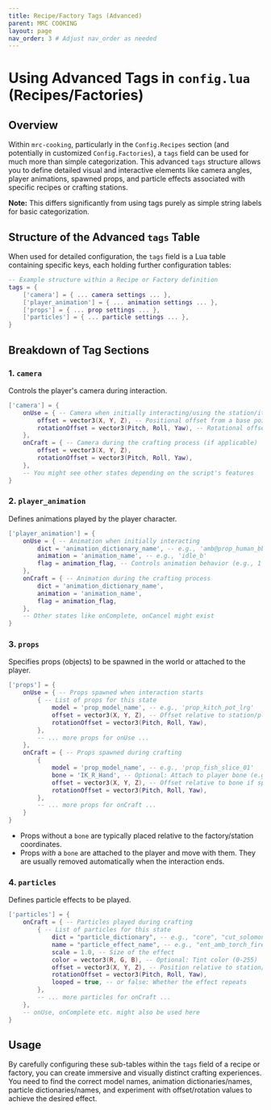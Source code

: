 ```yaml
---
title: Recipe/Factory Tags (Advanced)
parent: MRC COOKING
layout: page
nav_order: 3 # Adjust nav_order as needed
---
```


# Using Advanced Tags in `config.lua` (Recipes/Factories)

## Overview

Within `mrc-cooking`, particularly in the `Config.Recipes` section (and potentially in customized `Config.Factories`), a `tags` field can be used for much more than simple categorization. This advanced `tags` structure allows you to define detailed visual and interactive elements like camera angles, player animations, spawned props, and particle effects associated with specific recipes or crafting stations.

**Note:** This differs significantly from using tags purely as simple string labels for basic categorization.

## Structure of the Advanced `tags` Table

When used for detailed configuration, the `tags` field is a Lua table containing specific keys, each holding further configuration tables:

```lua
-- Example structure within a Recipe or Factory definition
tags = {
    ['camera'] = { ... camera settings ... },
    ['player_animation'] = { ... animation settings ... },
    ['props'] = { ... prop settings ... },
    ['particles'] = { ... particle settings ... },
}
```

## Breakdown of Tag Sections

### 1. `camera`

Controls the player's camera during interaction.

```lua
['camera'] = {
    onUse = { -- Camera when initially interacting/using the station/item
        offset = vector3(X, Y, Z), -- Positional offset from a base point
        rotationOffset = vector3(Pitch, Roll, Yaw), -- Rotational offset
    },
    onCraft = { -- Camera during the crafting process (if applicable)
        offset = vector3(X, Y, Z),
        rotationOffset = vector3(Pitch, Roll, Yaw),
    },
    -- You might see other states depending on the script's features
}
```

### 2. `player_animation`

Defines animations played by the player character.

```lua
['player_animation'] = {
    onUse = { -- Animation when initially interacting
        dict = 'animation_dictionary_name', -- e.g., 'amb@prop_human_bbq@male@idle_a'
        animation = 'animation_name', -- e.g., 'idle_b'
        flag = animation_flag, -- Controls animation behavior (e.g., 1 for looping base, 49 for looping upper body)
    },
    onCraft = { -- Animation during the crafting process
        dict = 'animation_dictionary_name',
        animation = 'animation_name',
        flag = animation_flag,
    },
    -- Other states like onComplete, onCancel might exist
}
```

### 3. `props`

Specifies props (objects) to be spawned in the world or attached to the player.

```lua
['props'] = {
    onUse = { -- Props spawned when interaction starts
        { -- List of props for this state
            model = 'prop_model_name', -- e.g., 'prop_kitch_pot_lrg'
            offset = vector3(X, Y, Z), -- Offset relative to station/player
            rotationOffset = vector3(Pitch, Roll, Yaw),
        },
        -- ... more props for onUse ...
    },
    onCraft = { -- Props spawned during crafting
        {
            model = 'prop_model_name', -- e.g., 'prop_fish_slice_01'
            bone = 'IK_R_Hand', -- Optional: Attach to player bone (e.g., 'IK_L_Hand', 'IK_R_Hand')
            offset = vector3(X, Y, Z), -- Offset relative to bone if specified, otherwise world/station
            rotationOffset = vector3(Pitch, Roll, Yaw),
        },
        -- ... more props for onCraft ...
    }
}
```
*   Props without a `bone` are typically placed relative to the factory/station coordinates.
*   Props *with* a `bone` are attached to the player and move with them. They are usually removed automatically when the interaction ends.

### 4. `particles`

Defines particle effects to be played.

```lua
['particles'] = {
    onCraft = { -- Particles played during crafting
        { -- List of particles for this state
            dict = "particle_dictionary", -- e.g., "core", "cut_solomon1"
            name = "particle_effect_name", -- e.g., "ent_amb_torch_fire", "cs_sol2_coffee_steam"
            scale = 1.0, -- Size of the effect
            color = vector3(R, G, B), -- Optional: Tint color (0-255)
            offset = vector3(X, Y, Z), -- Position relative to station/player
            rotationOffset = vector3(Pitch, Roll, Yaw),
            looped = true, -- or false: Whether the effect repeats
        },
        -- ... more particles for onCraft ...
    },
    -- onUse, onComplete etc. might also be used here
}
```

## Usage

By carefully configuring these sub-tables within the `tags` field of a recipe or factory, you can create immersive and visually distinct crafting experiences. You need to find the correct model names, animation dictionaries/names, particle dictionaries/names, and experiment with offset/rotation values to achieve the desired effect.